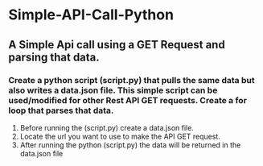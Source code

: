 # Simple-API-Call-Python

## A Simple Api call using a GET Request and parsing that data.

###  Create a python script (script.py) that pulls the same data but also writes a data.json file. This simple script can be used/modified for other Rest API GET requests. Create a for loop that parses that data.


1.  Before running the (script.py) create a data.json file.
2.  Locate the url you want to  use to make the API GET request.
3.  After running the python (script.py) the data will be returned in the data.json file 


